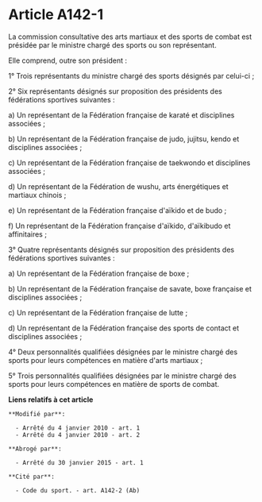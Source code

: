 # Article A142-1

La commission consultative des arts martiaux et des sports de combat est présidée par le ministre chargé des sports ou son
représentant.

Elle comprend, outre son président :

1° Trois représentants du ministre chargé des sports désignés par celui-ci ;

2° Six représentants désignés sur proposition des présidents des fédérations sportives suivantes :

a) Un représentant de la Fédération française de karaté et disciplines associées ;

b) Un représentant de la Fédération française de judo, jujitsu, kendo et disciplines associées ;

c) Un représentant de la Fédération française de taekwondo et disciplines associées ;

d) Un représentant de la Fédération de wushu, arts énergétiques et martiaux chinois ;

e) Un représentant de la Fédération française d'aïkido et de budo ;

f) Un représentant de la Fédération française d'aïkido, d'aïkibudo et affinitaires ; 

3° Quatre représentants désignés sur proposition des présidents des fédérations sportives suivantes :

a) Un représentant de la Fédération française de boxe ;

b) Un représentant de la Fédération française de savate, boxe française et disciplines associées ;

c) Un représentant de la Fédération française de lutte ;

d) Un représentant de la Fédération française des sports de contact et disciplines associées ;

4° Deux personnalités qualifiées désignées par le ministre chargé des sports pour leurs compétences en matière d'arts
martiaux ;

5° Trois personnalités qualifiées désignées par le ministre chargé des sports pour leurs compétences en matière de sports de
combat.

**Liens relatifs à cet article**

	**Modifié par**:

	  - Arrêté du 4 janvier 2010 - art. 1
	  - Arrêté du 4 janvier 2010 - art. 2

	**Abrogé par**:

	  - Arrêté du 30 janvier 2015 - art. 1

	**Cité par**:

	  - Code du sport. - art. A142-2 (Ab)
